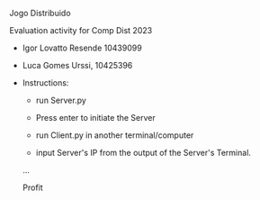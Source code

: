 
Jogo Distribuido

Evaluation activity for Comp Dist 2023

- Igor Lovatto Resende 10439099

- Luca Gomes Urssi, 10425396


- Instructions:
  - run Server.py
  
  - Press enter to initiate the Server

  - run Client.py in another terminal/computer
  
  - input Server's IP from the output of the Server's Terminal.

  ...

  Profit
